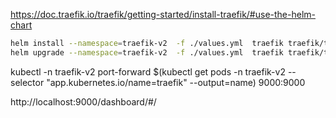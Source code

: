 https://doc.traefik.io/traefik/getting-started/install-traefik/#use-the-helm-chart

```bash
helm install --namespace=traefik-v2  -f ./values.yml  traefik traefik/traefik
helm upgrade --namespace=traefik-v2  -f ./values.yml  traefik traefik/traefik
```

kubectl -n traefik-v2 port-forward $(kubectl get pods -n traefik-v2 --selector "app.kubernetes.io/name=traefik" --output=name) 9000:9000

http://localhost:9000/dashboard/#/
